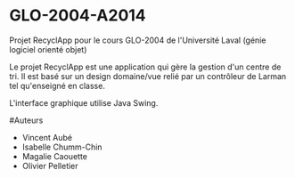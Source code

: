 GLO-2004-A2014
==============

Projet RecyclApp pour le cours GLO-2004 de l'Université Laval (génie logiciel orienté objet)

Le projet RecyclApp est une application qui gère la gestion d'un centre de tri.
Il est basé sur un design domaine/vue relié par un contrôleur de Larman tel qu'enseigné en classe.

L'interface graphique utilise Java Swing.

#Auteurs
* Vincent Aubé
* Isabelle Chumm-Chin
* Magalie Caouette
* Olivier Pelletier
